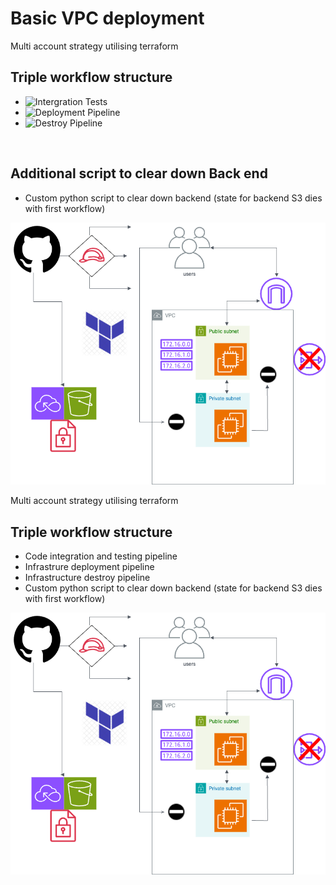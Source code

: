 # Basic VPC deployment

Multi account strategy utilising terraform

## Triple workflow structure
- ![Intergration Tests](https://github.com/samdroberts87/York/actions/workflows/inegration_tests.yml/badge.svg?branch=main)
- ![Deployment Pipeline](https://github.com/samdroberts87/York/actions/workflows/deployment.yml/badge.svg?branch=main)
- ![Destroy Pipeline](https://github.com/samdroberts87/York/actions/workflows/destroy-workflow.yml/badge.svg?branch=main)
<br>

## Additional script to clear down Back end
- Custom python script to clear down backend (state for backend S3 dies with first workflow)

![Architecture Diagram](assets/york.drawio_new.png)

Multi account strategy utilising terraform

## Triple workflow structure
- Code integration and testing pipeline
- Infrastrure deployment pipeline
- Infrastructure destroy pipeline
- Custom python script to clear down backend (state for backend S3 dies with first workflow)

![Architecture Diagram](assets/york.drawio_new.png)
